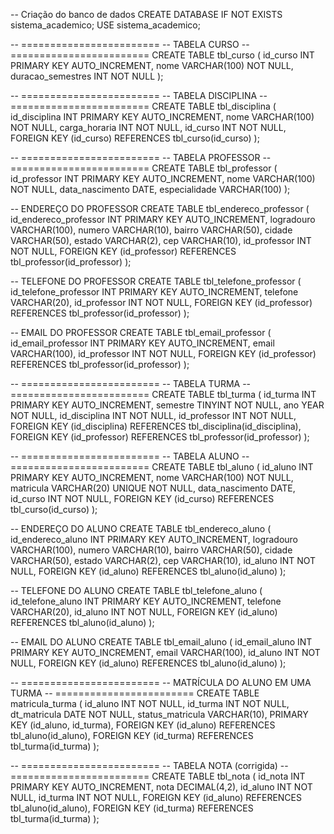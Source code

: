-- Criação do banco de dados
CREATE DATABASE IF NOT EXISTS sistema_academico;
USE sistema_academico;

-- ========================
-- TABELA CURSO
-- ========================
CREATE TABLE tbl_curso (
    id_curso INT PRIMARY KEY AUTO_INCREMENT,
    nome VARCHAR(100) NOT NULL,
    duracao_semestres INT NOT NULL
);

-- ========================
-- TABELA DISCIPLINA
-- ========================
CREATE TABLE tbl_disciplina (
    id_disciplina INT PRIMARY KEY AUTO_INCREMENT,
    nome VARCHAR(100) NOT NULL,
    carga_horaria INT NOT NULL,
    id_curso INT NOT NULL,
    FOREIGN KEY (id_curso) REFERENCES tbl_curso(id_curso)
);

-- ========================
-- TABELA PROFESSOR
-- ========================
CREATE TABLE tbl_professor (
    id_professor INT PRIMARY KEY AUTO_INCREMENT,
    nome VARCHAR(100) NOT NULL,
    data_nascimento DATE,
    especialidade VARCHAR(100)
);

-- ENDEREÇO DO PROFESSOR
CREATE TABLE tbl_endereco_professor (
    id_endereco_professor INT PRIMARY KEY AUTO_INCREMENT,
    logradouro VARCHAR(100),
    numero VARCHAR(10),
    bairro VARCHAR(50),
    cidade VARCHAR(50),
    estado VARCHAR(2),
    cep VARCHAR(10),
    id_professor INT NOT NULL,
    FOREIGN KEY (id_professor) REFERENCES tbl_professor(id_professor)
);

-- TELEFONE DO PROFESSOR
CREATE TABLE tbl_telefone_professor (
    id_telefone_professor INT PRIMARY KEY AUTO_INCREMENT,
    telefone VARCHAR(20),
    id_professor INT NOT NULL,
    FOREIGN KEY (id_professor) REFERENCES tbl_professor(id_professor)
);

-- EMAIL DO PROFESSOR
CREATE TABLE tbl_email_professor (
    id_email_professor INT PRIMARY KEY AUTO_INCREMENT,
    email VARCHAR(100),
    id_professor INT NOT NULL,
    FOREIGN KEY (id_professor) REFERENCES tbl_professor(id_professor)
);

-- ========================
-- TABELA TURMA
-- ========================
CREATE TABLE tbl_turma (
    id_turma INT PRIMARY KEY AUTO_INCREMENT,
    semestre TINYINT NOT NULL,
    ano YEAR NOT NULL,
    id_disciplina INT NOT NULL,
    id_professor INT NOT NULL,
    FOREIGN KEY (id_disciplina) REFERENCES tbl_disciplina(id_disciplina),
    FOREIGN KEY (id_professor) REFERENCES tbl_professor(id_professor)
);

-- ========================
-- TABELA ALUNO
-- ========================
CREATE TABLE tbl_aluno (
    id_aluno INT PRIMARY KEY AUTO_INCREMENT,
    nome VARCHAR(100) NOT NULL,
    matricula VARCHAR(20) UNIQUE NOT NULL,
    data_nascimento DATE,
    id_curso INT NOT NULL,
    FOREIGN KEY (id_curso) REFERENCES tbl_curso(id_curso)
);

-- ENDEREÇO DO ALUNO
CREATE TABLE tbl_endereco_aluno (
    id_endereco_aluno INT PRIMARY KEY AUTO_INCREMENT,
    logradouro VARCHAR(100),
    numero VARCHAR(10),
    bairro VARCHAR(50),
    cidade VARCHAR(50),
    estado VARCHAR(2),
    cep VARCHAR(10),
    id_aluno INT NOT NULL,
    FOREIGN KEY (id_aluno) REFERENCES tbl_aluno(id_aluno)
);

-- TELEFONE DO ALUNO
CREATE TABLE tbl_telefone_aluno (
    id_telefone_aluno INT PRIMARY KEY AUTO_INCREMENT,
    telefone VARCHAR(20),
    id_aluno INT NOT NULL,
    FOREIGN KEY (id_aluno) REFERENCES tbl_aluno(id_aluno)
);

-- EMAIL DO ALUNO
CREATE TABLE tbl_email_aluno (
    id_email_aluno INT PRIMARY KEY AUTO_INCREMENT,
    email VARCHAR(100),
    id_aluno INT NOT NULL,
    FOREIGN KEY (id_aluno) REFERENCES tbl_aluno(id_aluno)
);

-- ========================
-- MATRÍCULA DO ALUNO EM UMA TURMA
-- ========================
CREATE TABLE matricula_turma (
    id_aluno INT NOT NULL,
    id_turma INT NOT NULL,
    dt_matricula DATE NOT NULL,
    status_matricula VARCHAR(10),
    PRIMARY KEY (id_aluno, id_turma),
    FOREIGN KEY (id_aluno) REFERENCES tbl_aluno(id_aluno),
    FOREIGN KEY (id_turma) REFERENCES tbl_turma(id_turma)
);

-- ========================
-- TABELA NOTA (corrigida)
-- ========================
CREATE TABLE tbl_nota (
    id_nota INT PRIMARY KEY AUTO_INCREMENT,
    nota DECIMAL(4,2),
    id_aluno INT NOT NULL,
    id_turma INT NOT NULL,
    FOREIGN KEY (id_aluno) REFERENCES tbl_aluno(id_aluno),
    FOREIGN KEY (id_turma) REFERENCES tbl_turma(id_turma)
);
